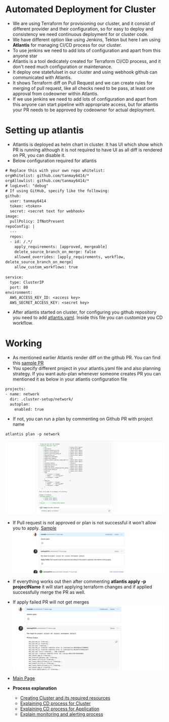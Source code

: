 # Automated Deployment for Cluster
- We are using Terraform for provisioning our cluster, and it consist of different provider and their configuration, so for easy to deploy and consistency we need continuous deployment for or cluster code.
- We have different option like using Jenkins, Tekton but here I am using **Atlantis** for managing CI/CD process for our cluster.
- To use jenkins we need to add lots of configuration and apart from this anyone star
- Atlantis is a tool dedicately created for Terraform CI/CD process, and it don't need much configuration or maintenance.
- It deploy one statefulset in our cluster and using webhook github can communicated with Atlantis.
- It shows Terraform diff on Pull Request and we can create rules for merging of pull request, like all checks need to be pass, at least one approval from codeowner within Atlantis.
- If we  use jenkins we need to add lots of configuration and apart from this anyone can start pipeline with appropriate access, but for atlantis your PR needs to be approved by codeowner for actual deployment.

# Setting up atlantis

- Atlantis is deployed as helm chart in cluster. It has UI which show which PR is running although it is not required to have UI as all diff is rendered on PR, you can disable it.
- Below configuration required for atlantis

```
# Replace this with your own repo whitelist:
orgWhitelist: github.com/tanmay6414/*
orgAllowlist: github.com/tanmay6414/*
# logLevel: "debug"
# If using GitHub, specify like the following:
github:
  user: tanmay6414
  token: <token>
  secret: <secret text for webhook>
image:
  pullPolicy: IfNotPresent
repoConfig: |
  ---
  repos:
  - id: /.*/
    apply_requirements: [approved, mergeable]
    delete_source_branch_on_merge: false
    allowed_overrides: [apply_requirements, workflow, delete_source_branch_on_merge]
    allow_custom_workflows: true

service:
  type: ClusterIP
  port: 80
environment:
  AWS_ACCESS_KEY_ID: <access key>
  AWS_SECRET_ACCESS_KEY: <secret key>
```

- After atlantis started on cluster, for configuring you github repository you need to add [atlantis.yaml](atlantis.yaml). Inside this file you can customize you CD workflow.

# Working
- As mentioned earlier Atlantis render diff on the github PR. You can find this [sample PR](https://github.com/tanmay6414/openinnovationai/pull/1)
- You specify different project in your atlantis.yaml file and also planning strategy. If you want auto-plan whenever someone creates PR you can mentioned it as below in your atlantis configuration file
```
projects:
- name: network
  dir: .cluster-setup/network/
  autoplan:
    enabled: true
```
- If not, you can run a plan by commenting on Github PR with project name 
```
atlantis plan -p network
```
![Plan](assets/atlantis/plan.png)
- If Pull request is not approved or plan is not successful it won't allow you to apply. [Sample](https://github.com/tanmay6414/openinnovationai/pull/2)
![Failed](assets/atlantis/failed.png)
- If everything works out then after commenting **atlantis apply -p projectName** it will start applying terraform changes and if applied successfully merge the PR as well.
- If apply failed PR will not get merges
![Apply](assets/atlantis/apply.png)

- [Main Page](/README.md)
- **Process explanation**
  - [Creating Cluster and its required resources](/ClusterSetup.md)
  - [Explaining CD process for Cluster](/ClusterDeploymentCD.md)
  - [Explaining CD process for Application](/AppDeploymentCD.md)
  - [Explain monitoring and alerting process](/Monitoring.md)